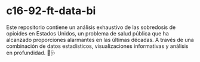 # c16-92-ft-data-bi
Este repositorio contiene un análisis exhaustivo de las sobredosis de opioides en Estados Unidos, un problema de salud pública que ha alcanzado proporciones alarmantes en las últimas décadas. A través de una combinación de datos estadísticos, visualizaciones informativas y análisis en profundidad. 💉🩺
